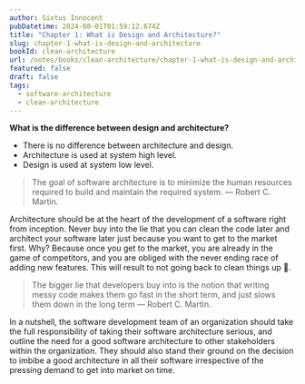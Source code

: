 ```yaml
---
author: Sixtus Innocent
pubDatetime: 2024-08-01T01:59:12.674Z
title: "Chapter 1: What is Design and Architecture?"
slug: chapter-1-what-is-design-and-architecture
bookId: clean-architecture
url: /notes/books/clean-architecture/chapter-1-what-is-design-and-architecture
featured: false
draft: false
tags:
  - software-architecture
  - clean-architecture
---
```


**What is the difference between design and architecture?**

- There is no difference between architecture and design.
- Architecture is used at system high level.
- Design is used at system low level.

> The goal of software architecture is to minimize the human resources required to build and maintain the required system. — Robert C. Martin.

Architecture should be at the heart of the development of a software right from inception. Never buy into the lie that you can clean the code later and architect your software later just because you want to get to the market first. Why? Because once you get to the market, you are already in the game of competitors, and you are obliged with the never ending race of adding new features. This will result to not going back to clean things up 🥵.

> The bigger lie that developers buy into is the notion that writing messy code makes them go fast in the short term, and just slows them down in the long term — Robert C. Martin.

In a nutshell, the software development team of an organization should take the full responsibility of taking their software architecture serious, and outline the need for a good software architecture to other stakeholders within the organization. They should also stand their ground on the decision to imbibe a good architecture in all their software irrespective of the pressing demand to get into market on time.
